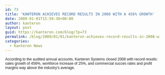 ```yaml
---
id: 73
title: 'KANTERON ACHIEVES RECORD RESULTS IN 2008 WITH A 456% GROWTH'
date: 2009-01-01T15:59:30+00:00
author: kanteron
layout: post
guid: https://kanteron.com/blog/?p=73
permalink: /blog/2009/01/01/kanteron-achieves-record-results-in-2008-with-a-456-growth/
categories:
  - Kanteron News
---
```

<p style="font: normal normal normal 12px/normal Helvetica;margin: 0px">
  According to the audited annual accounts, Kanteron Systems closed 2008 with record results: sales growth of 456%, workforce increase of 25%, and commercial succes rates and profit margins way above the industry’s average.
</p>